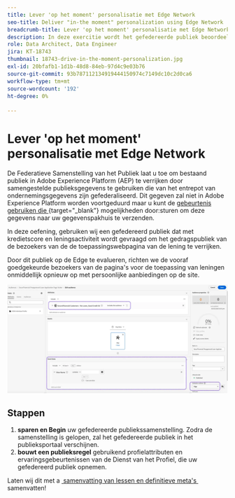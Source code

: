```yaml
---
title: Lever 'op het moment' personalisatie met Edge Network
seo-title: Deliver "in-the moment" personalization using Edge Network | Engage with audiences directly from your data warehouse using Federated Audience Composition
breadcrumb-title: Lever 'op het moment' personalisatie met Edge Network
description: In deze exercitie wordt het gefedereerde publiek beoordeeld op de Edge voor onmiddellijke 'in-the-moment' heroriëntering.
role: Data Architect, Data Engineer
jira: KT-18743
thumbnail: 18743-drive-in-the-moment-personalization.jpg
exl-id: 20bfafb1-1d1b-48d8-84eb-97d4c9e03b76
source-git-commit: 93b787112134919444150974c7149dc10c2d0ca6
workflow-type: tm+mt
source-wordcount: '192'
ht-degree: 0%

---
```


# Lever &#39;op het moment&#39; personalisatie met Edge Network

De Federatieve Samenstelling van het Publiek laat u toe om bestaand publiek in Adobe Experience Platform (AEP) te verrijken door samengestelde publieksgegevens te gebruiken die van het entrepot van ondernemingsgegevens zijn gefederaliseerd. Dit gegeven zal niet in Adobe Experience Platform worden voortgeduurd maar u kunt de [&#x200B; gebeurtenis gebruiken die &#x200B;](https://experienceleague.adobe.com/nl/docs/experience-platform/tags/event-forwarding/overview){target="_blank"} mogelijkheden door:sturen om deze gegevens naar uw gegevenspakhuis te verzenden.

In deze oefening, gebruiken wij een gefedereerd publiek dat met kredietscore en leningsactiviteit wordt gevraagd om het gedragspubliek van de bezoekers van de de toepassingswebpagina van de lening te verrijken.

Door dit publiek op de Edge te evalueren, richten we de vooraf goedgekeurde bezoekers van de pagina&#39;s voor de toepassing van leningen onmiddellijk opnieuw op met persoonlijke aanbiedingen op de site.

![&#x200B; rand-publiek-verrijkt &#x200B;](assets/edge-audience-enrich.png)

## Stappen

1. **sparen en Begin** uw gefedereerde publiekssamenstelling. Zodra de samenstelling is gelopen, zal het gefedereerde publiek in het publieksportaal verschijnen.
2. **bouwt een publieksregel** gebruikend profielattributen en ervaringsgebeurtenissen van de Dienst van het Profiel, die uw gefedereerd publiek opnemen.

Laten wij dit met a [&#x200B; samenvatting van lessen en definitieve meta&#39;s &#x200B;](conclusion.md) samenvatten!
